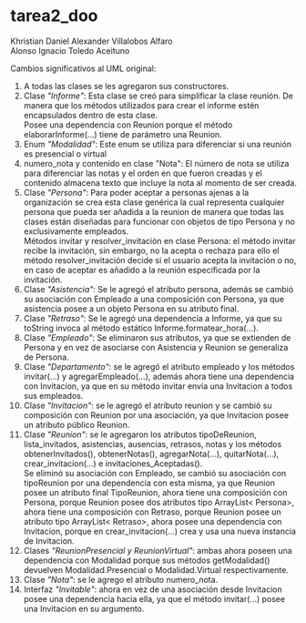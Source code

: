 # tarea2_doo
Khristian Daniel Alexander Villalobos Alfaro  
Alonso Ignacio Toledo Aceituno

Cambios significativos al UML original:
1) A todas las clases se les agregaron sus constructores.
2) Clase *"Informe"*: Esta clase se creó para simplificar la clase reunión.
 De manera que los métodos utilizados para crear el informe estén encapsulados dentro de esta clase.  
Posee una dependencia con Reunion porque el método elaborarInforme(...) tiene de parámetro una Reunion.
3) Enum *"Modalidad"*: Este enum se utiliza para diferenciar si una reunión es presencial o virtual
4) numero_nota y contenido en clase "Nota": 
El número de nota se utiliza para diferenciar las notas y el orden en que fueron creadas
y el contenido almacena texto que incluye la nota al momento de ser creada.
5) Clase *"Persona"*: Para poder aceptar a personas ajenas a la organización se crea esta clase genérica la cual
representa cualquier persona que pueda ser añadida a la reunion de manera que todas las clases están diseñadas 
para funcionar con objetos de tipo Persona y no exclusivamente empleados.  
Métodos invitar y resolver_invitación en clase Persona: el método invitar recibe 
la invitación, sin embargo, no la acepta o rechaza para ello el método resolver_invitación 
decide si el usuario acepta la invitación o no, en caso de aceptar es añadido a la 
reunión especificada por la invitación.
6) Clase *"Asistencia"*: Se le agregó el atributo persona, además se
cambió su asociación con Empleado a una composición con Persona, ya que asistencia posee a un objeto Persona
en su atributo final.
7) Clase *"Retraso"*: Se le agregó una dependencia a Informe, ya que su toString invoca al método estático
Informe.formatear_hora(...).
8) Clase *"Empleado"*: Se eliminaron sus atributos, ya que se extienden de Persona y en vez de asociarse 
con Asistencia y Reunion se generaliza de Persona.
9) Clase *"Departamento"*: se le agregó el atributo empleado y los métodos invitar(...) y agregarEmpleado(...), 
además ahora tiene una dependencia con Invitacion, ya que en su método invitar envía una Invitacion a todos sus empleados.
10) Clase *"Invitacion"*: se le agregó el atributo reunion y se cambió su composición con Reunion por una asociación,
ya que Invitacion posee un atributo público Reunion.
11) Clase *"Reunion"*: se le agregaron los atributos tipoDeReunion, lista_invitados, asistencias, ausencias, retrasos, 
notas y los métodos obtenerInvitados(), obtenerNotas(), agregarNota(...), quitarNota(...), crear_invitacion(...)
e invitaciones_Aceptadas().  
Se eliminó su asociación con Empleado, se cambió su asociación con tipoReunion por una dependencia con esta misma,
ya que Reunion posee un atributo final TipoReunion, ahora tiene una composición con Persona, porque Reunion posee dos atributos
tipo ArrayList< Persona>, ahora tiene una composición con Retraso, porque Reunion posee un atributo tipo 
ArrayList< Retraso>, ahora posee una dependencia con Invitacion, porque en crear_invitacion(...) crea y usa una 
nueva instancia de Invitacion.
12) Clases *"ReunionPresencial y ReunionVirtual"*: ambas ahora poseen una dependencia con Modalidad porque sus métodos
getModalidad() devuelven Modalidad.Presencial o Modalidad.Virtual respectivamente.
13) Clase *"Nota"*: se le agrego el atributo numero_nota.
14) Interfaz *"Invitable"*: ahora en vez de una asociación desde Invitacion posee una dependencia hacia ella,
ya que el método invitar(...) posee una Invitacion en su argumento.